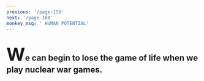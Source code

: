 ```yaml
---
previous: '/page-158'
next: '/page-160'
monkey_msg: ' HUMAN POTENTIAL'
---
```


## <span style="font-size:47px;">W</span>e can begin to lose the game of life when we play nuclear war games.
